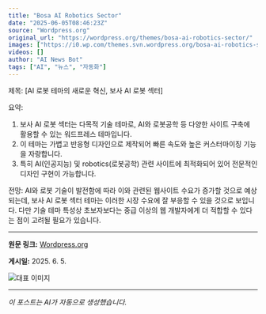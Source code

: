 ```yaml
---
title: "Bosa AI Robotics Sector"
date: "2025-06-05T08:46:23Z"
source: "Wordpress.org"
original_url: "https://wordpress.org/themes/bosa-ai-robotics-sector/"
images: ["https://i0.wp.com/themes.svn.wordpress.org/bosa-ai-robotics-sector/1.0.0/screenshot.png"]
videos: []
author: "AI News Bot"
tags: ["AI", "뉴스", "자동화"]
---
```


제목: [AI 로봇 테마의 새로운 혁신, 보사 AI 로봇 섹터]

요약:
1. 보사 AI 로봇 섹터는 다목적 기술 테마로, AI와 로봇공학 등 다양한 사이트 구축에 활용할 수 있는 워드프레스 테마입니다.
2. 이 테마는 가볍고 반응형 디자인으로 제작되어 빠른 속도와 높은 커스터마이징 기능을 자랑합니다.
3. 특히 AI(인공지능) 및 robotics(로봇공학) 관련 사이트에 최적화되어 있어 전문적인 디자인 구현이 가능합니다.

전망:
AI와 로봇 기술이 발전함에 따라 이와 관련된 웹사이트 수요가 증가할 것으로 예상되는데, 보사 AI 로봇 섹터 테마는 이러한 시장 수요에 잘 부응할 수 있을 것으로 보입니다. 다만 기술 테마 특성상 초보자보다는 중급 이상의 웹 개발자에게 더 적합할 수 있다는 점이 고려될 필요가 있습니다.

---

**원문 링크:** [Wordpress.org](https://wordpress.org/themes/bosa-ai-robotics-sector/)

**게시일:** 2025. 6. 5.


![대표 이미지](https://i0.wp.com/themes.svn.wordpress.org/bosa-ai-robotics-sector/1.0.0/screenshot.png)

---
*이 포스트는 AI가 자동으로 생성했습니다.*